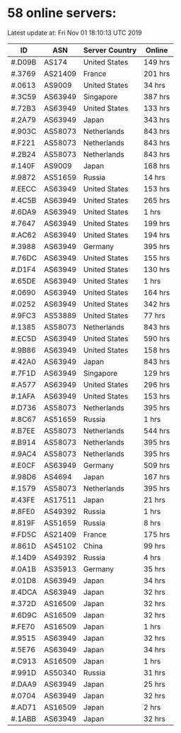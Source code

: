 # 58 online servers:

Latest update at: Fri Nov 01 18:10:13 UTC 2019

| ID | ASN | Server Country | Online |
| -- | --- | -------------- | ------ |
| #.D09B | AS174 | United States | 149 hrs |
| #.3769 | AS21409 | France | 201 hrs |
| #.0613 | AS9009 | United States | 34 hrs |
| #.3C59 | AS63949 | Singapore | 387 hrs |
| #.72B3 | AS63949 | United States | 133 hrs |
| #.2A79 | AS63949 | Japan | 343 hrs |
| #.903C | AS58073 | Netherlands | 843 hrs |
| #.F221 | AS58073 | Netherlands | 843 hrs |
| #.2B24 | AS58073 | Netherlands | 843 hrs |
| #.140F | AS9009 | Japan | 168 hrs |
| #.9872 | AS51659 | Russia | 14 hrs |
| #.EECC | AS63949 | United States | 153 hrs |
| #.4C5B | AS63949 | United States | 265 hrs |
| #.6DA9 | AS63949 | United States | 1 hrs |
| #.7647 | AS63949 | United States | 199 hrs |
| #.AC62 | AS63949 | United States | 194 hrs |
| #.3988 | AS63949 | Germany | 395 hrs |
| #.76DC | AS63949 | United States | 155 hrs |
| #.D1F4 | AS63949 | United States | 130 hrs |
| #.65DE | AS63949 | United States | 1 hrs |
| #.0690 | AS63949 | United States | 164 hrs |
| #.0252 | AS63949 | United States | 342 hrs |
| #.9FC3 | AS53889 | United States | 77 hrs |
| #.1385 | AS58073 | Netherlands | 843 hrs |
| #.EC5D | AS63949 | United States | 590 hrs |
| #.9B86 | AS63949 | United States | 158 hrs |
| #.42A0 | AS63949 | Japan | 843 hrs |
| #.7F1D | AS63949 | Singapore | 129 hrs |
| #.A577 | AS63949 | United States | 296 hrs |
| #.1AFA | AS63949 | United States | 153 hrs |
| #.D736 | AS58073 | Netherlands | 395 hrs |
| #.8C67 | AS51659 | Russia | 1 hrs |
| #.B7EE | AS58073 | Netherlands | 544 hrs |
| #.B914 | AS58073 | Netherlands | 395 hrs |
| #.9AC4 | AS58073 | Netherlands | 395 hrs |
| #.E0CF | AS63949 | Germany | 509 hrs |
| #.98D6 | AS4694 | Japan | 167 hrs |
| #.1579 | AS58073 | Netherlands | 395 hrs |
| #.43FE | AS17511 | Japan | 21 hrs |
| #.8FE0 | AS49392 | Russia | 1 hrs |
| #.819F | AS51659 | Russia | 8 hrs |
| #.FD5C | AS21409 | France | 175 hrs |
| #.861D | AS45102 | China | 99 hrs |
| #.14D9 | AS49392 | Russia | 4 hrs |
| #.0A1B | AS35913 | Germany | 35 hrs |
| #.01D8 | AS63949 | Japan | 34 hrs |
| #.4DCA | AS63949 | Japan | 32 hrs |
| #.372D | AS16509 | Japan | 32 hrs |
| #.6D9C | AS16509 | Japan | 32 hrs |
| #.FE70 | AS16509 | Japan | 1 hrs |
| #.9515 | AS63949 | Japan | 32 hrs |
| #.5E76 | AS63949 | Japan | 34 hrs |
| #.C913 | AS16509 | Japan | 1 hrs |
| #.991D | AS50340 | Russia | 31 hrs |
| #.DAA9 | AS63949 | Japan | 25 hrs |
| #.0704 | AS63949 | Japan | 32 hrs |
| #.AD71 | AS16509 | Japan | 2 hrs |
| #.1ABB | AS63949 | Japan | 32 hrs |

